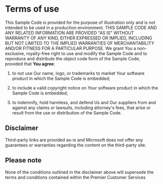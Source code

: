 # Terms of use

This Sample Code is provided for the purpose of illustration only and is not intended to be used in a production environment.
THIS SAMPLE CODE AND ANY RELATED INFORMATION ARE PROVIDED "AS IS" WITHOUT WARRANTY OF ANY KIND,
EITHER EXPRESSED OR IMPLIED, INCLUDING BUT NOT LIMITED TO THE IMPLIED WARRANTIES OF MERCHANTABILITY AND/OR FITNESS FOR A PARTICULAR PURPOSE.
We grant You a non-exclusive, royalty-free right to use and modify the Sample Code and to reproduce and distribute the object code form of the Sample Code, provided that **You agree**:

1. to not use Our name, logo, or trademarks to market Your software product in which the Sample Code is embedded;

2. to include a valid copyright notice on Your software product in which the Sample Code is embedded;

3. to indemnify, hold harmless, and defend Us and Our suppliers from and against any claims or lawsuits, including attorney's fees, that arise or result from the use or distribution of the Sample Code.

## Disclaimer

Third-party links are provided as-is and Microsoft does not offer any guarantees or warranties regarding the content on the third-party site.

## Please note

None of the conditions outlined in the disclaimer above will supersede the terms and
conditions contained within the Premier Customer Services 
